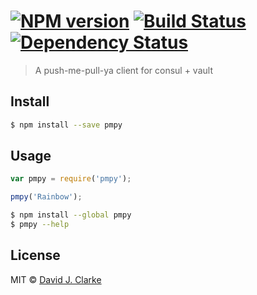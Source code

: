#  [![NPM version][npm-image]][npm-url] [![Build Status][travis-image]][travis-url] [![Dependency Status][daviddm-image]][daviddm-url]

> A push-me-pull-ya client for consul + vault


## Install

```sh
$ npm install --save pmpy
```


## Usage

```js
var pmpy = require('pmpy');

pmpy('Rainbow');
```

```sh
$ npm install --global pmpy
$ pmpy --help
```


## License

MIT © [David J. Clarke]()


[npm-image]: https://badge.fury.io/js/pmpy.svg
[npm-url]: https://npmjs.org/package/pmpy
[travis-image]: https://travis-ci.org/davidcl64/pmpy.svg?branch=master
[travis-url]: https://travis-ci.org/davidcl64/pmpy
[daviddm-image]: https://david-dm.org/davidcl64/pmpy.svg?theme=shields.io
[daviddm-url]: https://david-dm.org/davidcl64/pmpy
